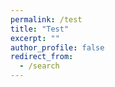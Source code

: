 ```yaml
---
permalink: /test
title: "Test"
excerpt: ""
author_profile: false
redirect_from:
  - /search
---
```


<meta name="viewport" content="width=device-width, initial-scale=1">
<script async src="https://cse.google.com/cse.js?cx=012806064605774141030:txphjbdfjuk"></script>
<div class="gcse-search"></div>

